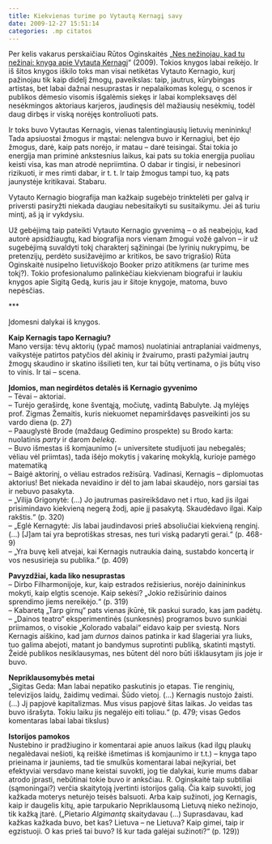 ```yaml
---
title: Kiekvienas turime po Vytautą Kernagį savy
date: 2009-12-27 15:51:14
categories: .mp citatos
---
```


Per kelis vakarus perskaičiau Rūtos Oginskaitės „[Nes nežinojau, kad tu nežinai: knyga apie Vytautą Kernagį](http://www.tytoalba.lt/lt/index.php?option=content&task=view&id=1315)“ (2009). Tokios knygos labai reikėjo. Ir iš šitos knygos iškilo toks man visai netikėtas Vytauto Kernagio, kurį pažinojau tik kaip didelį žmogų, paveikslas: taip, jautrus, kūrybingas artistas, bet labai dažnai nesuprastas ir nepalaikomas kolegų, o scenos ir publikos dėmesio visomis išgalėmis siekęs ir labai kompleksavęs dėl nesėkmingos aktoriaus karjeros, jaudinęsis dėl mažiausių nesėkmių, todėl daug dirbęs ir viską norėjęs kontroliuoti pats.

Ir toks buvo Vytautas Kernagis, vienas talentingiausių lietuvių menininkų! Tada apsiuostai žmogus ir mąstai: nelengva buvo ir Kernagiui, bet ėjo žmogus, darė, kaip pats norėjo, ir matau – darė teisingai. Štai tokia jo energija man priminė ankstesnius laikus, kai pats su tokia energija puoliau keisti visa, kas man atrodė nepriimtina. O dabar ir tingisi, ir nebesinori rizikuoti, ir mes rimti dabar, ir t. t. Ir taip žmogus tampi tuo, ką pats jaunystėje kritikavai. Stabaru.

Vytauto Kernagio biografija man kažkaip sugebėjo trinktelėti per galvą ir priversti pasiryžti niekada daugiau nebesitaikyti su susitaikymu. Jei aš turiu mintį, aš ją ir vykdysiu.

Už gebėjimą taip pateikti Vytauto Kernagio gyvenimą – o aš neabejoju, kad autorė apsidžiaugtų, kad biografija nors vienam žmogui vožė galvon – ir už sugebėjimą suvaldyti tokį charakterį sąžiningai (be lyrinių nukrypimų, be pretenzijų, perdėto susižavėjimo ar kritikos, be savo trigrašio) Rūta Oginskaitė nusipelno lietuviškojo Booker prizo atitikmens (ar turime mes tokį?). Tokio profesionalumo palinkėčiau kiekvienam biografui ir laukiu knygos apie Sigitą Gedą, kuris jau ir šitoje knygoje, matoma, buvo nepėsčias.

\*\*\*

Įdomesni dalykai iš knygos.

**Kaip Kernagis tapo Kernagiu?**\
 Mano versija: tėvų aktorių (ypač mamos) nuolatiniai antraplaniai vaidmenys, vaikystėje patirtos patyčios dėl akinių ir žvairumo, prasti pažymiai jautrų žmogų skaudino ir skatino išsilieti ten, kur tai būtų vertinama, o jis būtų viso to vinis. Ir tai – scena.

**Įdomios, man negirdėtos detalės iš Kernagio gyvenimo**\
 – Tėvai – aktoriai.\
 – Turėjo geraširdę, kone šventąją, močiutę, vadintą Babulyte. Ją mylėjęs prof. Zigmas Žemaitis, kuris niekuomet nepamiršdavęs pasveikinti jos su vardo diena (p. 27)\
 – Paauglystė Brode (maždaug Gedimino prospekte) su Brodo karta: nuolatinis *party* ir darom *beleką*.\
 – Buvo išmestas iš komjaunimo (= universitete studijuoti jau nebegalės; vėliau vėl priimtas), tada išėjo mokytis į vakarinę mokyklą, kurioje pamėgo matematiką\
 – Baigė aktorinį, o vėliau estrados režisūrą. Vadinasi, Kernagis – diplomuotas aktorius! Bet niekada nevaidino ir dėl to jam labai skaudėjo, nors garsiai tas ir nebuvo pasakyta.\
 – „Vilija Grigonytė: (…) Jo jautrumas pasireikšdavo net i rtuo, kad jis ilgai prisimindavo kiekvieną negerą žodį, apie jį pasakytą. Skaudėdavo ilgai. Kaip rakštis.“ (p. 320)\
 – „Eglė Kernagytė: Jis labai jaudindavosi prieš absoliučiai kiekvieną renginį. (…) [J]am tai yra beprotiškas stresas, nes turi viską padaryti gerai.“ (p. 468-9)\
 – „Yra buvę keli atvejai, kai Kernagis nutraukia dainą, sustabdo koncertą ir vos nesusirieja su publika.“ (p. 409)

**Pavyzdžiai, kada liko nesuprastas**\
 – Dirbo Filharmonijoje, kur, kaip estrados režisierius, norėjo dainininkus mokyti, kaip elgtis scenoje. Kaip sekėsi? „Jokio režisūrinio dainos sprendimo jiems nereikėjo.“ (p. 319)\
 – Kabaretą „Tarp girnų“ pats vienas įkūrė, tik paskui surado, kas jam padėtų.\
 – „Dainos teatro“ eksperimentinės (sunkesnės) programos buvo sunkiai priimamos, o visokie „Kolorado vabalai“ eidavo kaip per sviestą. Nors Kernagis aiškino, kad jam *durnos* dainos patinka ir kad šlageriai yra liuks, tuo galima abejoti, matant jo bandymus suprotinti publiką, skatinti mąstyti. Žeidė publikos nesiklausymas, nes būtent dėl noro būti išklausytam jis joje ir buvo.

**Nepriklausomybės metai**\
 „Sigitas Geda: Man labai nepatiko paskutinis jo etapas. Tie renginių, televizijos laidų, žaidimų vedimai. Šūdo vietoj. (…) Kernagis nustojo žaisti. (…) Jį papjovė kapitalizmas. Mus visus papjovė šitas laikas. Jo veidas tas buvo išrašyta. Tokiu laiku jis negalėjo eiti toliau.“ (p. 479; visas Gedos komentaras labai labai tikslus)

**Istorijos pamokos**\
 Nustebino ir pradžiugino ir komentarai apie anuos laikus (kad ilgų plaukų negalėdavai nešioti, ką reiškė išmetimas iš komjaunimo ir t.t.) – knyga tapo prieinama ir jauniems, tad tie smulkūs komentarai labai neįkyriai, bet efektyviai versdavo mane keistai suvokti, jog tie dalykai, kurie mums dabar atrodo įprasti, nebūtinai tokie buvo ir anksčiau. R. Oginskaitė taip subtiliai (sąmoningai?) verčia skaitytoją įvertinti istorijos galią. Čia kaip suvokti, jog kažkada moterys neturėjo teisės balsuoti. Arba kaip sužinoti, jog Kernagis, kaip ir daugelis kitų, apie tarpukario Nepriklausomą Lietuvą nieko nežinojo, tik kažką įtarė. („Pietario *Algimantą* skaitydavau (…) Suprasdavau, kad kažkas kažkada buvo, bet kas? Lietuva – ne Lietuva? Kaip gimei, taip ir egzistuoji. O kas prieš tai buvo? Iš kur tada galėjai sužinoti?“ (p. 129))
